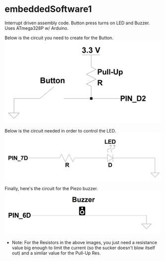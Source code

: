 # embeddedSoftware1
Interrupt driven assembly code.  Button press turns on LED and Buzzer. Uses ATmega328P w/ Arduino.  

Below is the circuit you need to create for the Button.
![Alt text](/pics/Button_Circuit.png?raw=false "Button Circuit")

Below is the circuit needed in order to control the LED.
![Alt text](/pics/LED_Circuit.png?raw=false "LED Circuit")

Finally, here's the circuit for the Piezo buzzer.
![Alt text](/pics/Buzzer_Circuit.png?raw=false "Buzzer Circuit")

* Note: For the Resistors in the above images, you just need a resistance value big enough to limit the current (so the sucker doesn't blow itself out) and a similar value for the Pull-Up Res.
